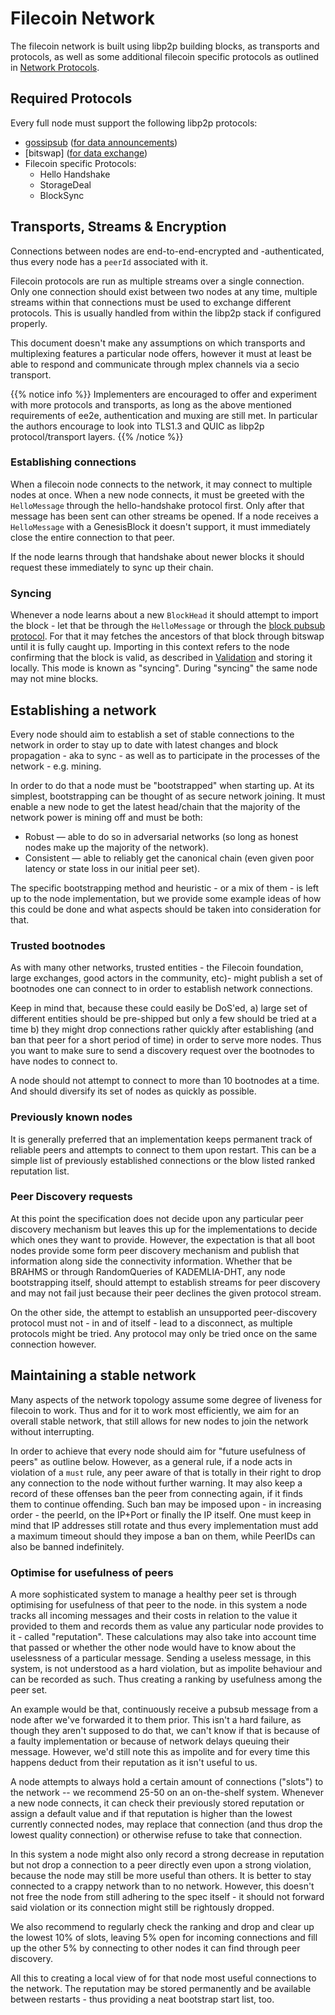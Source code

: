 # Filecoin Network

The filecoin network is built using libp2p building blocks, as transports and protocols, as well as some additional filecoin specific protocols as outlined in [Network Protocols](./network-protocols.md).

## Required Protocols

Every full node must support the following libp2p protocols:

 - [gossipsub](https://github.com/libp2p/specs/tree/master/pubsub/gossipsub) ([for data announcements](./data-propagation.md))
 - [bitswap] ([for data exchange](./data-propagation.md))
 - Filecoin specific Protocols:
   - Hello Handshake
   - StorageDeal
   - BlockSync

## Transports, Streams & Encryption

Connections between nodes are end-to-end-encrypted and -authenticated, thus every node has a `peerId` associated with it.

Filecoin protocols are run as multiple streams over a single connection. Only one connection should exist between two nodes at any time, multiple streams within that connections must be used to exchange different protocols. This is usually handled from within the libp2p stack if configured properly.

This document doesn't make any assumptions on which transports and multiplexing features a particular node offers, however it must at least be able to respond and communicate through mplex channels via a secio transport.

{{% notice info %}}
Implementers are encouraged to offer and experiment with more protocols and transports, as long as the above mentioned requirements of ee2e, authentication and muxing are still met. In particular the authors encourage to look into TLS1.3 and QUIC as libp2p protocol/transport layers.
{{% /notice %}}

### Establishing connections

When a filecoin node connects to the network, it may connect to multiple nodes at once. When a new node connects, it must be greeted with the `HelloMessage` through the hello-handshake protocol first. Only after that message has been sent can other streams be opened. If a node receives a `HelloMessage` with a GenesisBlock it doesn't support, it must immediately close the entire connection to that peer.

If the node learns through that handshake about newer blocks it should request these immediately to sync up their chain.

### Syncing

Whenever a node learns about a new `BlockHead` it should attempt to import the block - let that be through the `HelloMessage` or through the [block pubsub protocol](data-propagation.md#block-propagation). For that it may fetches the ancestors of that block through bitswap until it is fully caught up. Importing in this context refers to the node confirming that the block is valid, as described in [Validation](./validation.md) and storing it locally. This mode is known as "syncing". During "syncing" the same node may not mine blocks.



## Establishing a network

Every node should aim to establish a set of stable connections to the network in order to stay up to date with latest changes and block propagation - aka to sync - as well as to participate in the processes of the network - e.g. mining.

In order to do that a node must be "bootstrapped" when starting up. At its simplest, bootstrapping can be thought of as secure network joining. It must enable a new node to get the latest head/chain that the majority of the network power is mining off and must be both:

- Robust — able to do so in adversarial networks (so long as honest nodes make up the majority of the network).
- Consistent — able to reliably get the canonical chain (even given poor latency or state loss in our initial peer set).

The specific bootstrapping method and heuristic - or a mix of them - is left up to the node implementation, but we provide some example ideas of how this could be done and what aspects should be taken into consideration for that.

### Trusted bootnodes

As with many other networks, trusted entities - the Filecoin foundation, large exchanges, good actors in the community, etc)- might publish a set of bootnodes one can connect to in order to establish network connections.

Keep in mind that, because these could easily be DoS'ed, a) large set of different entities should be pre-shipped but only a few should be tried at a time b) they might drop connections rather quickly after establishing (and ban that peer for a short period of time) in order to serve more nodes. Thus you want to make sure to send a discovery request over the bootnodes to have nodes to connect to.

A node should not attempt to connect to more than 10 bootnodes at a time. And should diversify its set of nodes as quickly as possible.

### Previously known nodes

It is generally preferred that an implementation keeps permanent track of reliable peers and attempts to connect to them upon restart. This can be a simple list of previously established connections or the blow listed ranked reputation list.

### Peer Discovery requests

At this point the specification does not decide upon any particular peer discovery mechanism but leaves this up for the implementations to decide which ones they want to provide. However, the expectation is that all boot nodes provide some form peer discovery mechanism and publish that information along side the connectivity information. Whether that be BRAHMS or through RandomQueries of KADEMLIA-DHT, any node bootstrapping itself, should attempt to establish streams for peer discovery and may not fail just because their peer declines the given protocol stream.

On the other side, the attempt to establish an unsupported peer-discovery protocol must not - in and of itself - lead to a disconnect, as multiple protocols might be tried. Any protocol may only be tried once on the same connection however.

## Maintaining a stable network

Many aspects of the network topology assume some degree of liveness for filecoin to work. Thus and for it to work most efficiently, we aim for an overall stable network, that still allows for new nodes to join the network without interrupting.

In order to achieve that every node should aim for "future usefulness of peers" as outline below. However, as a general rule, if a node acts in violation of a `must` rule, any peer aware of that is totally in their right to drop any connection to the node without further warning. It may also keep a record of these offenses ban the peer from connecting again, if it finds them to continue offending. Such ban may be imposed upon - in increasing order - the peerId, on the IP+Port or finally the IP itself. One must keep in mind that IP addresses still rotate and thus every implementation must add a maximum timeout should they impose a ban on them, while PeerIDs can also be banned indefinitely.

### Optimise for usefulness of peers

A more sophisticated system to manage a healthy peer set is through optimising for usefulness of that peer to the node. in this system a node tracks all incoming messages and their costs in relation to the value it provided to them and records them as value any particular node provides to it - called "reputation". These calculations may also take into account time that passed or whether the other node would have to know about the uselessness of a particular message. Sending a useless message, in this system, is not understood as a hard violation, but as impolite behaviour and can be recorded as such. Thus creating a ranking by usefulness among the peer set.

An example would be that, continuously receive a pubsub message from a node after we've forwarded it to them prior. This isn't a hard failure, as though they aren't supposed to do that, we can't know if that is because of a faulty implementation or because of network delays queuing their message. However, we'd still note this as impolite and for every time this happens deduct from their reputation as it isn't useful to us.

A node attempts to always hold a certain amount of connections ("slots") to the network -- we recommend 25-50 on an on-the-shelf system. Whenever a new node connects, it can check their previously stored reputation or assign a default value and if that reputation is higher than the lowest currently connected nodes, may replace that connection (and thus drop the lowest quality connection) or otherwise refuse to take that connection.

In this system a node might also only record a strong decrease in reputation but not drop a connection to a peer directly even upon a strong violation, because the node may still be more useful than others. It is better to stay connected to a crappy network than to no network. However, this doesn't not free the node from still adhering to the spec itself - it should not forward said violation or its connection might still be rightously dropped. 

We also recommend to regularly check the ranking and drop and clear up the lowest 10% of slots, leaving 5% open for incoming connections and fill up the other 5% by connecting to other nodes it can find through peer discovery.

All this to creating a local view of for that node most useful connections to the network. The reputation may be stored permanently and be available between restarts - thus providing a neat bootstrap start list, too. 

